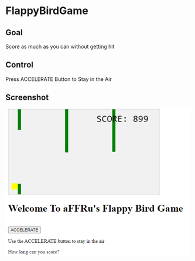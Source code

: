 # FlappyBirdGame

## Goal
Score as much as you can without getting hit

## Control
Press ACCELERATE Button to Stay in the Air

## Screenshot
![Play_screen](https://github.com/affrudin/FlappyBirdGame/blob/main/Flappy%20Game%20Screenshot/Screenshot%20(46).png)
